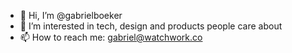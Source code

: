 - 👋 Hi, I’m @gabrielboeker
- 👀 I’m interested in tech, design and products people care about
- 📫 How to reach me: gabriel@watchwork.co

<!---
gabrielboeker/gabrielboeker is a ✨ special ✨ repository because its `README.md` (this file) appears on your GitHub profile.
You can click the Preview link to take a look at your changes.
--->
